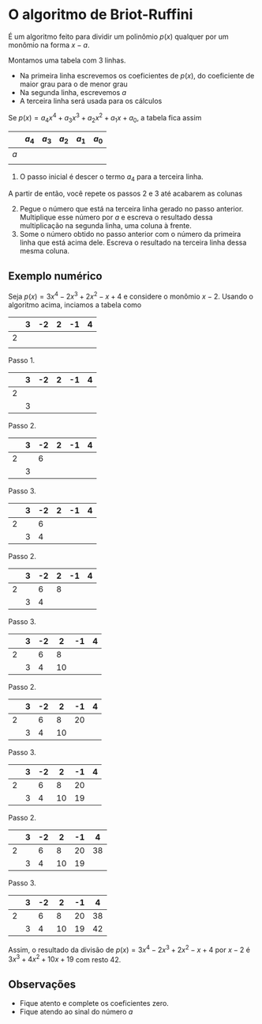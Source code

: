 # O algoritmo de Briot-Ruffini

É um algoritmo feito para dividir um polinômio $p(x)$ qualquer por um monômio na forma $x-a$. 

Montamos uma tabela com 3 linhas.

- Na primeira linha escrevemos os coeficientes de $p(x)$, do coeficiente de maior grau para o de menor grau
- Na segunda linha, escrevemos $a$
- A terceira linha será usada para os cálculos

Se $p(x) = a_4x^4 + a_3x^3 + a_2x^2 + a_1x + a_0$, a tabela fica assim

|     | $a_4$ | $a_3$ | $a_2$ | $a_1$ | $a_0$ |
| --- | ----- | ----- | ----- | ----- | ----- |
| $a$ |       |       |       |       |       |
|     |       |       |       |       |       |


1. O passo inicial é descer o termo $a_4$ para a terceira linha. 

A partir de então, você repete os passos 2 e 3 até acabarem as colunas

2. Pegue o número que está na terceira linha gerado no passo anterior. Multiplique esse número por $a$ e escreva o resultado dessa multiplicação na segunda linha, uma coluna à frente.
3. Some o número obtido no passo anterior com o número da primeira linha que está acima dele. Escreva o resultado na terceira linha dessa mesma coluna.


## Exemplo numérico 

Seja $p(x) = 3x^4 -2x^3 + 2x^2 - x + 4$ e considere o monômio $x - 2$. Usando o algoritmo acima, inciamos a tabela como

|   | 3 | -2 | 2 | -1 | 4 |
| - | --- | --- | --- | --- | --- |
| 2 |     |     |     |     |     |
|   |     |     |     |     |     |

Passo 1.

|   | 3 | -2 | 2 | -1 | 4 |
| - | --- | --- | --- | --- | --- |
| 2 |     |     |     |     |     |
|   |  3  |     |     |     |     |

Passo 2.

|   | 3 | -2 | 2 | -1 | 4 |
| - | --- | --- | --- | --- | --- |
| 2 |     |   6  |     |     |     |
|   |  3  |     |     |     |     |

Passo 3.

|   | 3 | -2 | 2 | -1 | 4 |
| - | --- | --- | --- | --- | --- |
| 2 |     |   6  |     |     |     |
|   |  3  |  4   |     |     |     |

Passo 2.

|   | 3 | -2 | 2 | -1 | 4 |
| - | --- | --- | --- | --- | --- |
| 2 |     |   6  |  8  |     |     |
|   |  3  |  4   |     |     |     |

Passo 3.

|   | 3 | -2 | 2 | -1 | 4 |
| - | --- | --- | --- | --- | --- |
| 2 |     |   6  |  8  |     |     |
|   |  3  |  4   |  10  |     |     |


Passo 2.

|   | 3 | -2 | 2 | -1 | 4 |
| - | --- | --- | --- | --- | --- |
| 2 |     |   6  |  8  |  20   |     |
|   |  3  |  4   |  10  |     |     |

Passo 3.

|   | 3 | -2 | 2 | -1 | 4 |
| - | --- | --- | --- | --- | --- |
| 2 |     |   6  |  8  |  20   |     |
|   |  3  |  4   |  10  |  19   |     |

Passo 2.

|   | 3 | -2 | 2 | -1 | 4 |
| - | --- | --- | --- | --- | --- |
| 2 |     |   6  |  8  |  20   |   38  |
|   |  3  |  4   |  10  |  19   |     |


Passo 3.

|   | 3 | -2 | 2 | -1 | 4 |
| - | --- | --- | --- | --- | --- |
| 2 |     |   6  |  8  |  20   |   38  |
|   |  3  |  4   |  10  |  19   |   42  |

Assim, o resultado da divisão de $p(x) = 3x^4 -2x^3 + 2x^2 - x + 4$ por $x-2$ é $3x^3 + 4x^2 + 10x + 19$ com resto $42$.

## Observações

- Fique atento e complete os coeficientes zero.
- Fique atendo ao sinal do número $a$